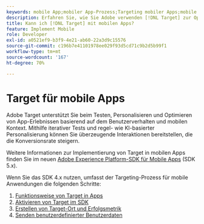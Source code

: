 ```yaml
---
keywords: mobile App;mobiler App-Prozess;Targeting mobiler Apps;mobile Target-Standorte; Erfolgsmetriken für mobile Apps
description: Erfahren Sie, wie Sie Adobe verwenden [!DNL Target] zur Optimierung und Personalisierung mobiler Apps mit iterativen Tests und regelbasierter und KI-basierter Personalisierung.
title: Kann ich [!DNL Target] mit mobilen Apps?
feature: Implement Mobile
role: Developer
exl-id: a0521ef9-b3f9-4e21-ab60-22a3d9c15576
source-git-commit: c196b7e41101978ee029f93d5cd71c9b2d5b99f1
workflow-type: tm+mt
source-wordcount: '167'
ht-degree: 70%

---
```


# Target für mobile Apps

Adobe Target unterstützt Sie beim Testen, Personalisieren und Optimieren von App-Erlebnissen basierend auf dem Benutzerverhalten und mobilen Kontext. Mithilfe iterativer Tests und regel- wie KI-basierter Personalisierung können Sie überzeugende Interaktionen bereitstellen, die die Konversionsrate steigern.

Weitere Informationen zur Implementierung von Target in mobilen Apps finden Sie im neuen [Adobe Experience Platform-SDK für Mobile Apps](https://aep-sdks.gitbook.io/docs/using-mobile-extensions/adobe-target) (SDK 5.x).

Wenn Sie das SDK 4.x nutzen, umfasst der Targeting-Prozess für mobile Anwendungen die folgenden Schritte:

1. [Funktionsweise von Target in Apps](https://developer.adobe.com/target/implement/mobile/how-target-works-mobile-apps/)
1. [Aktivieren von Target im SDK](https://developer.adobe.com/target/implement/mobile/enable-target-in-sdk/)
1. [Erstellen von Target-Ort und Erfolgsmetrik](https://developer.adobe.com/target/implement/mobile/mobile-create-location-and-metric/)
1. [Senden benutzerdefinierter Benutzerdaten](https://developer.adobe.com/target/implement/mobile/mobile-custom-user-data/)
